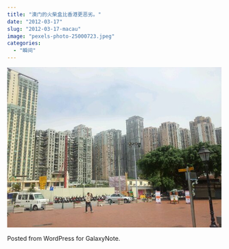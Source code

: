 ```yaml
---
title: "澳门的火柴盒比香港更恶劣。"
date: "2012-03-17"
slug: "2012-03-17-macau"
image: "pexels-photo-25000723.jpeg"
categories: 
  - "瞬间"
---
```


![image](images/wpid-20120317_115001.jpg)

Posted from WordPress for GalaxyNote.
